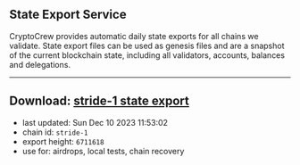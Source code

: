 ## State Export Service
CryptoCrew provides automatic daily state exports for all chains we validate. State export files can be used as genesis files and are a snapshot of the current blockchain state, including all validators, accounts, balances and delegations.

---
**Download: [stride-1 state export](https://dl.ccvalidators.com/SERVICE/stride/stride-1_export_6711618.json)**
---

- last updated: Sun Dec 10 2023 11:53:02
- chain id: `stride-1`
- export height: `6711618`
- use for: airdrops, local tests, chain recovery
